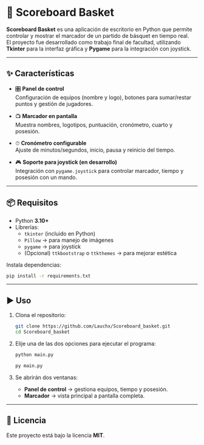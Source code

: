 # 🏀 Scoreboard Basket

**Scoreboard Basket** es una aplicación de escritorio en Python que permite controlar y mostrar el marcador de un partido de básquet en tiempo real.  
El proyecto fue desarrollado como trabajo final de facultad, utilizando **Tkinter** para la interfaz gráfica y **Pygame** para la integración con joystick.

---

## ✨ Características

- 🎛 **Panel de control**  
  Configuración de equipos (nombre y logo), botones para sumar/restar puntos y gestión de jugadores.

- 📺 **Marcador en pantalla**  
  Muestra nombres, logotipos, puntuación, cronómetro, cuarto y posesión.

- ⏱ **Cronómetro configurable**  
  Ajuste de minutos/segundos, inicio, pausa y reinicio del tiempo.

- 🎮 **Soporte para joystick (en desarrollo)**  
  Integración con `pygame.joystick` para controlar marcador, tiempo y posesión con un mando.

---

## 📦 Requisitos

- Python **3.10+**
- Librerías:
  - `tkinter` (incluido en Python)
  - `Pillow` → para manejo de imágenes
  - `pygame` → para joystick
  - (Opcional) `ttkbootstrap` o `ttkthemes` → para mejorar estética

Instala dependencias:

```bash
pip install -r requirements.txt
```

---

## ▶️ Uso

1. Clona el repositorio:

   ```bash
   git clone https://github.com/Lauchx/Scoreboard_basket.git
   cd Scoreboard_basket
   ```

2. Elije una de las dos opciones para ejecutar el programa:

   ```bash
   python main.py
   ```
   ```bash
   py main.py
   ```

3. Se abrirán dos ventanas:
   - **Panel de control** → gestiona equipos, tiempo y posesión.  
   - **Marcador** → vista principal a pantalla completa.

---

## 📄 Licencia

Este proyecto está bajo la licencia **MIT**.  
